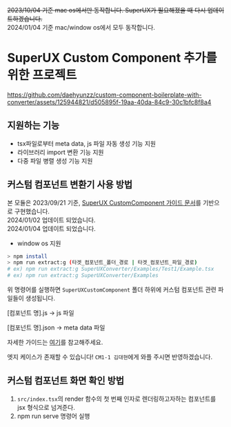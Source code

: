 ~~2023/10/04 기준 mac os에서만 동작합니다. SuperUX가 필요해졌을 때 다시 업데이트하겠습니다.~~    
2024/01/04 기준 mac/window os에서 모두 동작합니다.
# SuperUX Custom Component 추가를 위한 프로젝트

https://github.com/daehyunzz/custom-component-boilerplate-with-converter/assets/125944821/d505895f-19aa-40da-84c9-30c1bfc8f8a4

## 지원하는 기능
- tsx파일로부터 meta data, js 파일 자동 생성 기능 지원
- 라이브러리 import 변환 기능 지원
- 다중 파일 병렬 생성 기능 지원

## 커스텀 컴포넌트 변환기 사용 방법
본 모듈은 2023/09/21 기준, [SuperUX CustomComponent 가이드 문서](https://rightful-samba-b59.notion.site/CustomComponent-6ebc1d26b05d474d8fda2fe9b6b620d4)를 기반으로 구현했습니다.    
2024/01/02 업데이트 되었습니다.    
2024/01/04 업데이트 되었습니다.    
- window os 지원

```bash
> npm install
> npm run extract:g (타겟_컴포넌트_폴더_경로 | 타겟_컴포넌트_파일_경로)
# ex) npm run extract:g SuperUXConverter/Examples/Test1/Example.tsx
# ex) npm run extract:g SuperUXConverter/Examples
```

위 명령어를 실행하면 `SuperUXCustomComponent` 폴더 하위에 커스텀 컴포넌트 관련 파일들이 생성됩니다.

[컴포넌트 명].js -> js 파일

[컴포넌트 명].json -> meta data 파일

자세한 가이드는 [여기](https://github.com/daehyunzz/custom-component-boilerplate-with-converter/blob/main/SuperUXConverter/README.md)를 참고해주세요.

엣지 케이스가 존재할 수 있습니다! `CM1-1 김대현`에게 와플 주시면 반영하겠습니다.


## 커스텀 컴포넌트 화면 확인 방법
1. `src/index.tsx`의 render 함수의 첫 번째 인자로 렌더링하고자하는 컴포넌트를 jsx 형식으로 넘겨준다.
2. npm run serve 명령어 실행
